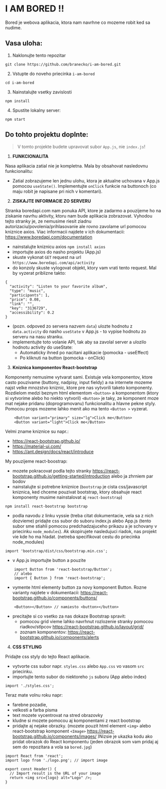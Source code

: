 # I AM BORED !!

Bored je webova aplikacia, ktora nam navrhne co mozeme robit ked sa nudime.

## Vasa uloha:

1. Naklonujte tento repozitar
```
git clone https://github.com/branecko/i-am-bored.git
```

2. Vstupte do noveho priecinka `i-am-bored`
```
cd i-am-bored
```

3. Nainstalujte vsetky zavislosti
```
npm install
```

4. Spustite lokalny server:
```
npm start
```

## Do tohto projektu doplnte:

> V tomto projekte budete upravovat subor `App.js`, nie `index.js`!

1. **FUNKCIONALITA**

Nasa aplikacia zatial nie je kompletna. Mala by obsahovat nasledovnu funkcionalitu:
- Zatial zobrazujeme len jednu ulohu, ktora je aktualne uchovana v App.js pomocou `useState()`. Implementujte `onClick` funkcie na buttonoch (co maju robit je napisane pri nich v komentari).

2. **ZISKAJTE INFORMACIE ZO SERVERU**

Stranka boredapi.com nam ponuka API, ktore je zadarmo a pouzijeme ho na ziskanie navrhu aktivity, ktoru nam bude aplikacia zobrazovat. Vyhodou tejto stranky je, ze nemusime riesit ziadnu autorizaciu/povolenia/prihlasovanie ale rovno zavolame url pomocou kniznice axios. Viac informacii najdete v ich dokumentacii: https://www.boredapi.com/documentation

- nainstalujte kniznicu axios `npm install axios`
- importujte axios do nasho projektu (App.js)
- skuste vykonat `GET` request na url `https://www.boredapi.com/api/activity`
- do konzoly skuste vylogovat objekt, ktory vam vrati tento request. Mal by vyzerat priblizne takto:
```
{
  "activity": "Listen to your favorite album",
  "type": "music",
  "participants": 1,
  "price": 0.08,
  "link": "",
  "key": "3136729",
  "accessibility": 0.2
}
```
- (pozn. odpoved zo servera nazvem `data`) ulozte hodnotu z `data.activity` do nasho `useState` v App.js - to vypise hodnotu zo serveru na nasu stranku.
- implementujte toto volanie API, tak aby sa zavolal server a ulozilo hodnotu activity do useState:
  - Automaticky ihned po nacitani aplikacie (pomocka - useEffect)
  - Po kliknuti na button (pomocka - onClick)

3. **Kniznica komponentov React-bootstrap**

Komponenty nemusime vytvarat sami. Existuje vela komponentov, ktore casto pouzivame (buttony, nadpisy, input fieldy) a na internete mozeme najst velke mnozstvo kniznic, ktore pre nas vytvorili taketo komponenty. Rozdielom medzi beznym html elementom `<button>` a komponentom (ktory si vytvorime alebo ho niekto vytvoril) `<Button>` je taky, ze komponent moze mat nejake pridanu (doprogramovanu) funkcionalitu a hlavne pekne styly. Pomocou props mozeme lahko menit ako ma tento `<Button >` vyzerat.
```
    <Button variant="primary" size="lg">Click me</Button>
    <Button variant="light">Click me</Button>
```
Velmi zname kniznice su napr.:
- https://react-bootstrap.github.io/
- https://material-ui.com/
- https://ant.design/docs/react/introduce

My pouzijeme react-boostrap:
- mozete pokracovat podla tejto stranky https://react-bootstrap.github.io/getting-started/introduction alebo ja zhrniem par bodov
- nainstalujte si potrebne kniznice (`bootstrap` je cista css/javascript kniznica, ked chceme pouzivat bootstrap, ktory obsahuje react komponenty musime nainstalovat aj `react-bootstrap`)
```
npm install react-bootstrap bootstrap
```
- podla navodu z linku vyssie (treba citat dokumentacie, vela sa z nich dozvieme) pridajte css subor do suboru index.js alebo App.js (tento subor sme stiahli pomocou predchadzajuceho prikazu a je schovany v priecinku `node_modules`). Ak skopirujete nasledujuci riadok, nas projekt vie kde ho ma hladat. (netreba specifikovat cestu do priecinka node_modules)
```
import 'bootstrap/dist/css/bootstrap.min.css';
```
- v App.js importujte button a pouzite
```
    import Button from 'react-bootstrap/Button';
    // alebo
    import { Button } from 'react-bootstrap';
```
- vymente html elementy button za novy komponent Button. Rozne varianty najdete v dokumentacii: https://react-bootstrap.github.io/components/buttons/
```
    <Button></Button> // namiesto <button></button>
```

- precitajte si co vsetko za nas dokaze Bootstrap spravit:
  - pomocou grid vieme lahko navrhnut rozlozenie stranky pomocou riadkov/stlpcov https://react-bootstrap.github.io/layout/grid/
  - zoznam komponentov: https://react-bootstrap.github.io/components/alerts

4. **CSS STYLING** 

Pridajte css styly do tejto React aplikacie. 
- vytvorte css subor napr. `styles.css` alebo `App.css` vo vasom `src` priecinku.
- importujte tento subor do niektoreho `js` suboru (App alebo index)
```
import './styles.css';
```

Teraz mate volnu roku napr:
- farebne pozadie,
- velkosti a farba pisma
- text mozete vycentrovat na stred obrazovky
- kludne si mozete pomocou aj komponentami z react bootstrap
- pridajte aj nejake obrazky. (mozete pouzit html element `<img>` alebo react-bootstrap komponent `<Image>` https://react-bootstrap.github.io/components/images/ )Nizsie je ukazka kodu ako pridat obrazok do React komponentu (jeden obrazok som vam pridaj aj sem do repozitara a vola sa `bored.jpg`)
```
import React from 'react';
import logo from './logo.png'; // import image

export const Header() {
  // Import result is the URL of your image
  return <img src={logo} alt="Logo" />;
}
```

